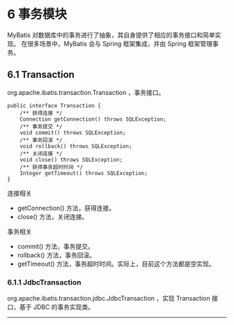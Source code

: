 # 6 事务模块 #
MyBatis 对数据库中的事务进行了抽象，其自身提供了相应的事务接口和简单实现。
在很多场景中，MyBatis 会与 Spring 框架集成，并由 Spring 框架管理事务。

## 6.1 Transaction ##
org.apache.ibatis.transaction.Transaction ，事务接口。

````
public interface Transaction {
    /** 获得连接 */
    Connection getConnection() throws SQLException;
    /** 事务提交 */
    void commit() throws SQLException;
    /** 事务回滚 */
    void rollback() throws SQLException;
    /** 关闭连接 */
    void close() throws SQLException;
    /** 获得事务超时时间 */
    Integer getTimeout() throws SQLException;
}
````

连接相关
- getConnection() 方法，获得连接。
- close() 方法，关闭连接。

事务相关
- commit() 方法，事务提交。
- rollback() 方法，事务回滚。
- getTimeout() 方法，事务超时时间。实际上，目前这个方法都是空实现。

### 6.1.1 JdbcTransaction ###
org.apache.ibatis.transaction.jdbc.JdbcTransaction ，实现 Transaction 接口，基于 JDBC 的事务实现类。






----